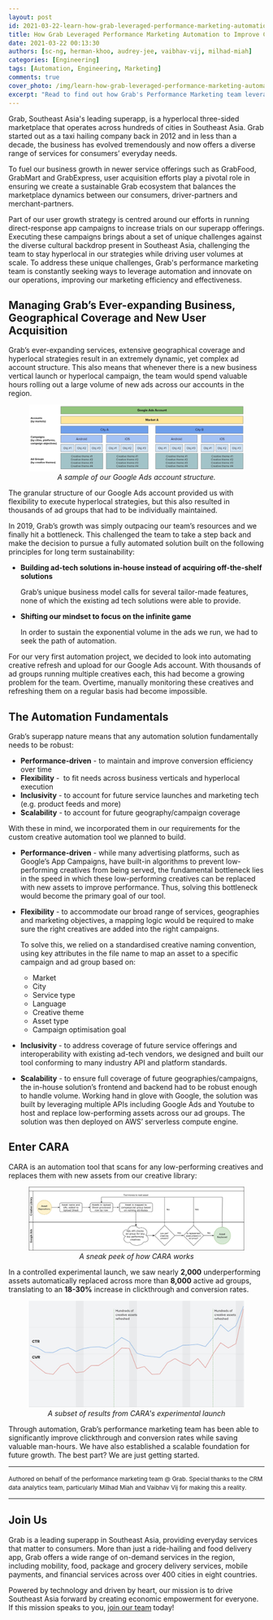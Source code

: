 ```yaml
---
layout: post
id: 2021-03-22-learn-how-grab-leveraged-performance-marketing-automation
title: How Grab Leveraged Performance Marketing Automation to Improve Conversion Rates by 30%
date: 2021-03-22 00:13:30
authors: [sc-ng, herman-khoo, audrey-jee, vaibhav-vij, milhad-miah]
categories: [Engineering]
tags: [Automation, Engineering, Marketing]
comments: true
cover_photo: /img/learn-how-grab-leveraged-performance-marketing-automation/cover.jpg
excerpt: "Read to find out how Grab's Performance Marketing team leveraged on automation to improve conversion rates."
---
```


Grab, Southeast Asia's leading superapp, is a hyperlocal three-sided marketplace that operates across hundreds of cities in Southeast Asia. Grab started out as a taxi hailing company back in 2012 and in less than a decade, the business has evolved tremendously and now offers a diverse range of services for consumers’ everyday needs.

To fuel our business growth in newer service offerings such as GrabFood, GrabMart and GrabExpress, user acquisition efforts play a pivotal role in ensuring we create a sustainable Grab ecosystem that balances the marketplace dynamics between our consumers, driver-partners and merchant-partners.

Part of our user growth strategy is centred around our efforts in running direct-response app campaigns to increase trials on our superapp offerings. Executing these campaigns brings about a set of unique challenges against the diverse cultural backdrop present in Southeast Asia, challenging the team to stay hyperlocal in our strategies while driving user volumes at scale. To address these unique challenges, Grab's performance marketing team is constantly seeking ways to leverage automation and innovate on our operations, improving our marketing efficiency and effectiveness.

## Managing Grab’s Ever-expanding Business, Geographical Coverage and New User Acquisition

Grab’s ever-expanding services, extensive geographical coverage and hyperlocal strategies result in an extremely dynamic, yet complex ad account structure. This also means that whenever there is a new business vertical launch or hyperlocal campaign, the team would spend valuable hours rolling out a large volume of new ads across our accounts in the region.

<div class="post-image-section"><figure>
  <img src="/img/learn-how-grab-leveraged-performance-marketing-automation/image1.jpg" alt="Sample Google Ads account structure"> <figcaption align="middle"><i>A sample of our Google Ads account structure.</i></figcaption>
</figure></div>

The granular structure of our Google Ads account provided us with flexibility to execute hyperlocal strategies, but this also resulted in thousands of ad groups that had to be individually maintained.

In 2019, Grab’s growth was simply outpacing our team’s resources and we finally hit a bottleneck. This challenged the team to take a step back and make the decision to pursue a fully automated solution built on the following principles for long term sustainability:

* __Building ad-tech solutions in-house instead of acquiring off-the-shelf solutions__

    Grab’s unique business model calls for several tailor-made features, none of which the existing ad tech solutions were able to provide.

* __Shifting our mindset to focus on the infinite game__

    In order to sustain the exponential volume in the ads we run, we had to seek the path of automation.

For our very first automation project, we decided to look into automating creative refresh and upload for our Google Ads account. With thousands of ad groups running multiple creatives each, this had become a growing problem for the team. Overtime, manually monitoring these creatives and refreshing them on a regular basis had become impossible.

## The Automation Fundamentals

Grab’s superapp nature means that any automation solution fundamentally needs to be robust:

* __Performance-driven__ - to maintain and improve conversion efficiency over time
* __Flexibility__ -  to fit needs across business verticals and hyperlocal execution
* __Inclusivity__ - to account for future service launches and marketing tech (e.g. product feeds and more)
* __Scalability__ - to account for future geography/campaign coverage

With these in mind, we incorporated them in our requirements for the custom creative automation tool we planned to build.

* __Performance-driven__ - while many advertising platforms, such as Google’s App Campaigns, have built-in algorithms to prevent low-performing creatives from being served, the fundamental bottleneck lies in the speed in which these low-performing creatives can be replaced with new assets to improve performance. Thus, solving this bottleneck would become the primary goal of our tool.

* __Flexibility__ - to accommodate our broad range of services, geographies and marketing objectives, a mapping logic would be required to make sure the right creatives are added into the right campaigns.

    To solve this, we relied on a standardised creative naming convention, using key attributes in the file name to map an asset to a specific campaign and ad group based on:

    - Market
    - City
    - Service type
    - Language
    - Creative theme
    - Asset type
    - Campaign optimisation goal


* __Inclusivity__ - to address coverage of future service offerings and interoperability with existing ad-tech vendors, we designed and built our tool conforming to many industry API and platform standards.

* __Scalability__ - to ensure full coverage of future geographies/campaigns, the in-house solution’s frontend and backend had to be robust enough to handle volume. Working hand in glove with Google, the solution was built by leveraging multiple APIs including Google Ads and Youtube to host and replace low-performing assets across our ad groups. The solution was then deployed on AWS’ serverless compute engine.

## Enter CARA

CARA is an automation tool that scans for any low-performing creatives and replaces them with new assets from our creative library:

<div class="post-image-section"><figure>
  <img src="/img/learn-how-grab-leveraged-performance-marketing-automation/image2.jpg" alt="CARA Workflow"><figcaption align="middle"><i>A sneak peek of how CARA works</i></figcaption>
</figure></div>

In a controlled experimental launch, we saw nearly __2,000__ underperforming assets automatically replaced across more than __8,000__ active ad groups, translating to an __18-30%__ increase in clickthrough and conversion rates.

<div class="post-image-section"><figure>
  <img src="/img/learn-how-grab-leveraged-performance-marketing-automation/image3.jpg" alt="Subset of results from CARA experimental launch"><figcaption align="middle"><i>A subset of results from CARA's experimental launch</i></figcaption>
</figure></div>

Through automation, Grab’s performance marketing team has been able to significantly improve clickthrough and conversion rates while saving valuable man-hours. We have also established a scalable foundation for future growth. The best part? We are just getting started.

----
<small class="credits">Authored on behalf of the performance marketing team @ Grab. Special thanks to the CRM data analytics team, particularly Milhad Miah and Vaibhav Vij for making this a reality.</small>

----
## Join Us

Grab is a leading superapp in Southeast Asia, providing everyday services that matter to consumers. More than just a ride-hailing and food delivery app, Grab offers a wide range of on-demand services in the region, including mobility, food, package and grocery delivery services, mobile payments, and financial services across over 400 cities in eight countries.

Powered by technology and driven by heart, our mission is to drive Southeast Asia forward by creating economic empowerment for everyone. If this mission speaks to you, [join our team](https://grab.careers/) today! 
